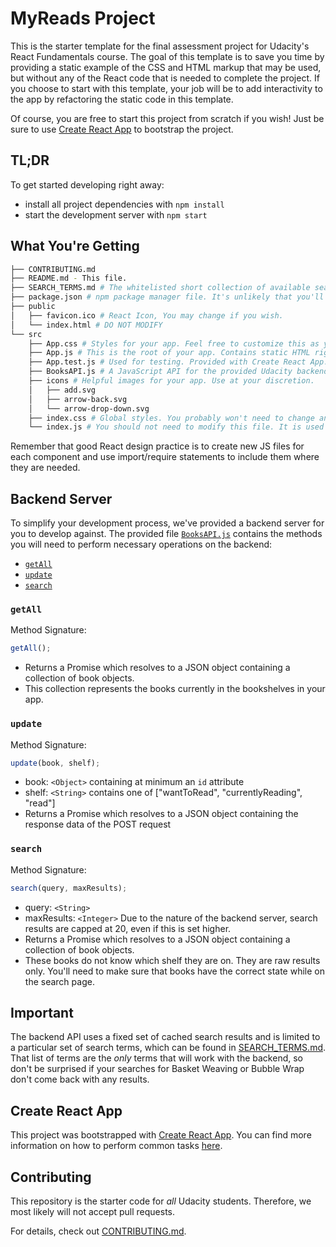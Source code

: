 # MyReads Project

This is the starter template for the final assessment project for Udacity's
React Fundamentals course. The goal of this template is to save you time by
providing a static example of the CSS and HTML markup that may be used, but
without any of the React code that is needed to complete the project. If you
choose to start with this template, your job will be to add interactivity to the
app by refactoring the static code in this template.

Of course, you are free to start this project from scratch if you wish! Just be
sure to use
[Create React App](https://github.com/facebookincubator/create-react-app) to
bootstrap the project.

## TL;DR

To get started developing right away:

* install all project dependencies with `npm install`
* start the development server with `npm start`

## What You're Getting

```bash
├── CONTRIBUTING.md
├── README.md - This file.
├── SEARCH_TERMS.md # The whitelisted short collection of available search terms for you to use with your app.
├── package.json # npm package manager file. It's unlikely that you'll need to modify this.
├── public
│   ├── favicon.ico # React Icon, You may change if you wish.
│   └── index.html # DO NOT MODIFY
└── src
    ├── App.css # Styles for your app. Feel free to customize this as you desire.
    ├── App.js # This is the root of your app. Contains static HTML right now.
    ├── App.test.js # Used for testing. Provided with Create React App. Testing is encouraged, but not required.
    ├── BooksAPI.js # A JavaScript API for the provided Udacity backend. Instructions for the methods are below.
    ├── icons # Helpful images for your app. Use at your discretion.
    │   ├── add.svg
    │   ├── arrow-back.svg
    │   └── arrow-drop-down.svg
    ├── index.css # Global styles. You probably won't need to change anything here.
    └── index.js # You should not need to modify this file. It is used for DOM rendering only.
```

Remember that good React design practice is to create new JS files for each
component and use import/require statements to include them where they are
needed.

## Backend Server

To simplify your development process, we've provided a backend server for you to
develop against. The provided file [`BooksAPI.js`](src/BooksAPI.js) contains the
methods you will need to perform necessary operations on the backend:

* [`getAll`](#getall)
* [`update`](#update)
* [`search`](#search)

### `getAll`

Method Signature:

```js
getAll();
```

* Returns a Promise which resolves to a JSON object containing a collection of
  book objects.
* This collection represents the books currently in the bookshelves in your app.

### `update`

Method Signature:

```js
update(book, shelf);
```

* book: `<Object>` containing at minimum an `id` attribute
* shelf: `<String>` contains one of ["wantToRead", "currentlyReading", "read"]
* Returns a Promise which resolves to a JSON object containing the response data
  of the POST request

### `search`

Method Signature:

```js
search(query, maxResults);
```

* query: `<String>`
* maxResults: `<Integer>` Due to the nature of the backend server, search
  results are capped at 20, even if this is set higher.
* Returns a Promise which resolves to a JSON object containing a collection of
  book objects.
* These books do not know which shelf they are on. They are raw results only.
  You'll need to make sure that books have the correct state while on the search
  page.

## Important

The backend API uses a fixed set of cached search results and is limited to a
particular set of search terms, which can be found in
[SEARCH_TERMS.md](SEARCH_TERMS.md). That list of terms are the _only_ terms that
will work with the backend, so don't be surprised if your searches for Basket
Weaving or Bubble Wrap don't come back with any results.

## Create React App

This project was bootstrapped with
[Create React App](https://github.com/facebookincubator/create-react-app). You
can find more information on how to perform common tasks
[here](https://github.com/facebookincubator/create-react-app/blob/master/packages/react-scripts/template/README.md).

## Contributing

This repository is the starter code for _all_ Udacity students. Therefore, we
most likely will not accept pull requests.

For details, check out [CONTRIBUTING.md](CONTRIBUTING.md).
